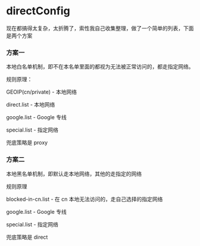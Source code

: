 directConfig
===

现在都搞得太复杂，太折腾了，索性我自己收集整理，做了一个简单的列表，下面是两个方案

### 方案一

本地白名单机制，即不在本名单里面的都视为无法被正常访问的，都走指定网络。

规则原理：

GEOIP(cn/private) - 本地网络

direct.list - 本地网络

google.list - Google 专线

special.list -  指定网络

兜底策略是 proxy

### 方案二

本地黑名单机制，即默认走本地网络，其他的走指定的网络

规则原理

blocked-in-cn.list - 在 cn 本地无法访问的，走自己选择的指定网络

google.list - Google 专线

special.list -  指定网络

兜底策略是 direct

